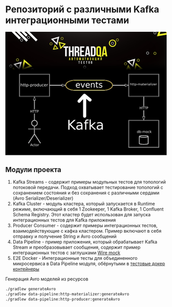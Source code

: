 # Репозиторий с различными Kafka интеграционными тестами


![img](./data-pipeline/flow.png)


## Модули проекта
1. Kafka Streams - содержит примеры модульных тестов для топологий потоковой передачи. 
Подход охватывает тестирование топологий с сохранением состояния и без сохранения с различными сердами (Avro Serializer/Deserializer)
2. Kafka Cluster - модуль кластера, который запускается в Runtime режиме, включающий в себя 1 Zookeeper, 1 Kafka Broker, 1 Confluent Schema Registry. Этот кластер будет использован для запуска интеграционных тестов для Kafka приложения
3. Producer Consumer - содержит примеры интеграционных тестов, взаимодействующие с кафка кластером. Пример включают в себя отправку и получение String и Avro сообщений
4. Data Pipeline - пример приложения, который обрабатывает Kafka Stream и преобразовывает сообщения, содержит пример интеграционных тестов с заглушками [Wire mock](http://wiremock.org)
5. E2E Docker - Интеграционные тесты для объединенного микросервиса в Data Pipeline модуля, обёрнутыми в [тестовые докер контейнеры](https://www.testcontainers.org)

Генерация Avro моделей из ресурсов
```
./gradlew generateAvro
./gradlew data-pipeline:http-materializer:generateAvro
./gradlew data-pipeline:http-producer:generateAvro
```
